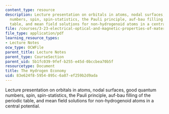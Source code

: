 ```yaml
---
content_type: resource
description: Lecture presentation on orbitals in atoms, nodal surfaces, good quantum
  numbers, spin, spin-statistics, the Pauli principle, auf-bau filling of the periodic
  table, and mean field solutions for non-hydrogenoid atoms in a central potential.
file: /courses/3-23-electrical-optical-and-magnetic-properties-of-materials-fall-2007/83e624f85954895c6a87ef259b2d9ada_lec5.pdf
file_type: application/pdf
learning_resource_types:
- Lecture Notes
ocw_type: OCWFile
parent_title: Lecture Notes
parent_type: CourseSection
parent_uid: 5b1fc039-9fef-b255-e45d-0bccbea70b5f
resourcetype: Document
title: The Hydrogen Economy
uid: 83e624f8-5954-895c-6a87-ef259b2d9ada
---
```

Lecture presentation on orbitals in atoms, nodal surfaces, good quantum numbers, spin, spin-statistics, the Pauli principle, auf-bau filling of the periodic table, and mean field solutions for non-hydrogenoid atoms in a central potential.